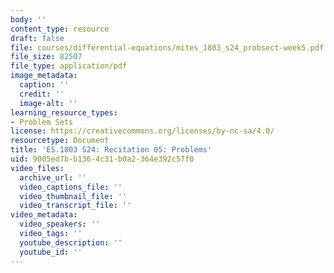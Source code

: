 ```yaml
---
body: ''
content_type: resource
draft: false
file: courses/differential-equations/mites_1803_s24_probsect-week5.pdf
file_size: 82507
file_type: application/pdf
image_metadata:
  caption: ''
  credit: ''
  image-alt: ''
learning_resource_types:
- Problem Sets
license: https://creativecommons.org/licenses/by-nc-sa/4.0/
resourcetype: Document
title: 'ES.1803 S24: Recitation 05: Problems'
uid: 9005ed7b-b136-4c31-b0a2-364e392c57f0
video_files:
  archive_url: ''
  video_captions_file: ''
  video_thumbnail_file: ''
  video_transcript_file: ''
video_metadata:
  video_speakers: ''
  video_tags: ''
  youtube_description: ''
  youtube_id: ''
---
```

